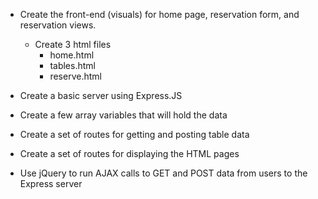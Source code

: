 * Create the front-end (visuals) for home page, reservation form, and reservation views.
    * Create 3 html files
        * home.html
        * tables.html
        * reserve.html

* Create a basic server using Express.JS

* Create a few array variables that will hold the data

* Create a set of routes for getting and posting table data

* Create a set of routes for displaying the HTML pages

* Use jQuery to run AJAX calls to GET and POST data from users to the Express server